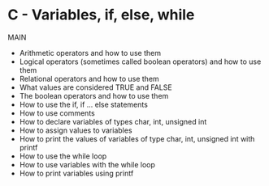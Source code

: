 # C - Variables, if, else, while

MAIN
* Arithmetic operators and how to use them
* Logical operators (sometimes called boolean operators) and how to use them
* Relational operators and how to use them
* What values are considered TRUE and FALSE
* The boolean operators and how to use them
* How to use the if, if ... else statements
* How to use comments
* How to declare variables of types char, int, unsigned int
* How to assign values to variables
* How to print the values of variables of type char, int, unsigned int with printf
* How to use the while loop
* How to use variables with the while loop
* How to print variables using printf
